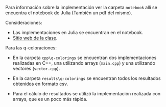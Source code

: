 Para información sobre la implementación ver la carpeta `notebook` allí se encuentra el notebook de Julia (También un pdf del mismo).

Consideraciones:

- Las implementaciones en Julia se encuentran en el notebook.
- [Sitio web de la clase](https://sites.google.com/unal.edu.co/fohernandezr/docencia/materias/cadenas-de-markov-y-aplicaciones).

Para las q-coloraciones:

- En la carpeta `cpp\q-colorings` se encuentran dos implementaciones realizadas en C++, una utilizando arrays (`main.cpp`) y una utilizando vectores (`vector.cpp`).

- En la carpeta `results\q-colorings` se encuentran todos los resultados obtenidos en formato csv.

- Para el cálulo de resultados se utilizó la implementación realizada con arrays, que es un poco más rápida.
